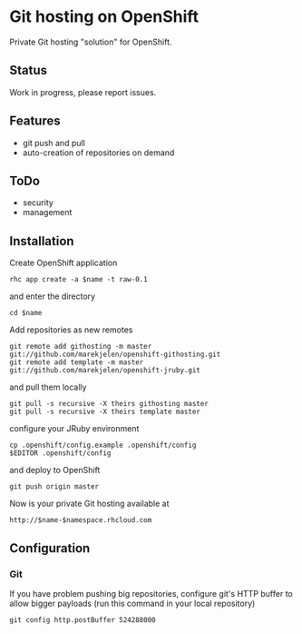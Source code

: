 # Git hosting on OpenShift

Private Git hosting "solution" for OpenShift.

## Status

Work in progress, please report issues.

## Features

* git push and pull
* auto-creation of repositories on demand

## ToDo

* security
* management

## Installation

Create OpenShift application

	rhc app create -a $name -t raw-0.1

and enter the directory

	cd $name

Add repositories as new remotes

	git remote add githosting -m master git://github.com/marekjelen/openshift-githosting.git
	git remote add template -m master git://github.com/marekjelen/openshift-jruby.git

and pull them locally

    git pull -s recursive -X theirs githosting master
	git pull -s recursive -X theirs template master

configure your JRuby environment

    cp .openshift/config.example .openshift/config
    $EDITOR .openshift/config

and deploy to OpenShift

	git push origin master

Now is your private Git hosting available at

	http://$name-$namespace.rhcloud.com

## Configuration

### Git

If you have problem pushing big repositories, configure git's HTTP buffer to allow bigger payloads (run this command in your local repository)

	git config http.postBuffer 524288000